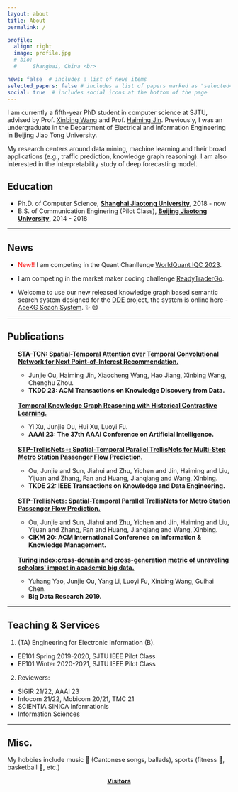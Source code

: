 ```yaml
---
layout: about
title: About
permalink: /

profile:
  align: right
  image: profile.jpg
  # bio: 
  #     Shanghai, China <br>

news: false  # includes a list of news items
selected_papers: false # includes a list of papers marked as "selected={true}"
social: true  # includes social icons at the bottom of the page
---
```


I am currently a fifth-year PhD student in computer science at SJTU, advised by Prof. [Xinbing Wang](https://www.cs.sjtu.edu.cn/~wang-xb/) and Prof. [Haiming Jin](https://jhc.sjtu.edu.cn/~haimingjin/). Previously, I was an undergraduate in the Department of Electrical and Information Engineering in Beijing Jiao Tong University.

My research centers around data mining, machine learning and their broad applications (e.g., traffic prediction, knowledge graph reasoning). I am also interested in the interpretability study of deep forecasting model.

## Education

* Ph.D. of Computer Science, <strong><a href="https://en.sjtu.edu.cn/">Shanghai Jiaotong University</a></strong>, 2018 - now
* B.S. of Communication Enginering (Pilot Class), <strong><a href="http://en.njtu.edu.cn/">Beijing Jiaotong University</a></strong>, 2014 - 2018

---
## News
* <span style="color:red">New!!</span> I am competing in the Quant Chanllenge [WorldQuant IQC 2023](https://platform.worldquantbrain.com/competition/IQC2023S1).

* I am competing in the market maker coding challenge [ReadyTraderGo](https://readytradergo.optiver.com/).

* Welcome to use our new released knowledge graph based semantic search system designed for the [DDE](https://www.ddeworld.org/) project, the system is online here - [AceKG Seach System](https://search.acekg.cn). :sparkles: :smile:

---
## Publications
<ul>
     <strong><a href="https://dl.acm.org/doi/10.1145/3596497">STA-TCN: Spatial-Temporal Attention over Temporal Convolutional Network for Next Point-of-Interest Recommendation.</a></strong>
      <ul>
        <li> Junjie Ou, Haiming Jin, Xiaocheng Wang, Hao Jiang, Xinbing Wang, Chenghu Zhou.</li>
        <li><strong>TKDD 23: ACM Transactions on Knowledge Discovery from Data.</strong></li>
      </ul>
    <br>
     <strong><a href="https://arxiv.org/abs/2211.10904">Temporal Knowledge Graph Reasoning with Historical Contrastive Learning.</a></strong>
      <ul>
        <li>Yi Xu, Junjie Ou, Hui Xu, Luoyi Fu.</li>
        <li><strong>AAAI 23: The 37th AAAI Conference on Artificial Intelligence.</strong></li>
      </ul>
    <br>
     <strong><a href="https://ieeexplore.ieee.org/document/9813413">STP-TrellisNets+: Spatial-Temporal Parallel TrellisNets for Multi-Step Metro Station Passenger Flow Prediction.</a></strong>
      <ul>
        <li>Ou, Junjie and Sun, Jiahui and Zhu, Yichen and Jin, Haiming and Liu, Yijuan and Zhang, Fan and Huang, Jianqiang and Wang, Xinbing.</li>
        <li><strong>TKDE 22: IEEE Transactions on Knowledge and Data Engineering.</strong></li>
      </ul>
    <br>
     <strong><a href="https://dl.acm.org/doi/10.1145/3340531.3411874">STP-TrellisNets: Spatial-Temporal Parallel TrellisNets for Metro Station Passenger Flow Prediction.</a></strong>
      <ul>
        <li>Ou, Junjie and Sun, Jiahui and Zhu, Yichen and Jin, Haiming and Liu, Yijuan and Zhang, Fan and Huang, Jianqiang and Wang, Xinbing.</li>
        <li><strong>CIKM 20: ACM International Conference on Information & Knowledge Management.</strong></li>
      </ul>
    <br>
     <strong><a href="http://www.infocomm-journal.com/bdr/EN/abstract/article_169353.shtml">Turing index:cross-domain and cross-generation metric of unraveling scholars' impact in academic big data.</a></strong>
      <ul>
        <li>Yuhang Yao, Junjie Ou, Yang Li, Luoyi Fu, Xinbing Wang, Guihai Chen.</li>
        <li><strong>Big Data Research 2019.</strong></li>
      </ul>
  </ul>

---
## Teaching & Services

1. (TA) Engineering for Electronic Information (B).
-  EE101 Spring 2019-2020, SJTU IEEE Pilot Class
-  EE101 Winter 2020-2021, SJTU IEEE Pilot Class

2. Reviewers:
- SIGIR 21/22, AAAI 23
- Infocom 21/22, Mobicom 20/21, TMC 21
- SCIENTIA SINICA Informationis
- Information Sciences

--- 
## Misc.

My hobbies include music :musical_score: (Cantonese songs, ballads), sports (fitness :muscle:, basketball :basketball:, etc.)

<center><strong><a href="https://clustrmaps.com/site/1bn4p">Visitors</a></strong></center>
<!-- [Visitors](https://clustrmaps.com/site/1bn4p)</center> -->